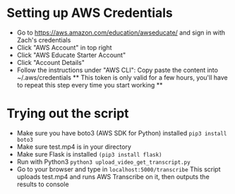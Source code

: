 # Setting up AWS Credentials
- Go to https://aws.amazon.com/education/awseducate/ and sign in with Zach's credentials
- Click "AWS Account" in top right
- Click "AWS Educate Starter Account"
- Click "Account Details"
- Follow the instructions under "AWS CLI": Copy paste the content into ~/.aws/credentials
** This token is only valid for a few hours, you'll have to repeat this step every time you start working **


# Trying out the script
- Make sure you have boto3 (AWS SDK for Python) installed ```pip3 install boto3```
- Make sure test.mp4 is in your directory
- Make sure Flask is installed ```(pip3 install flask)```
- Run with Python3 ```python3 upload_video_get_transcript.py```
- Go to your browser and type in ```localhost:5000/transcribe```
This script uploads test.mp4 and runs AWS Transcribe on it, then outputs the results to console
